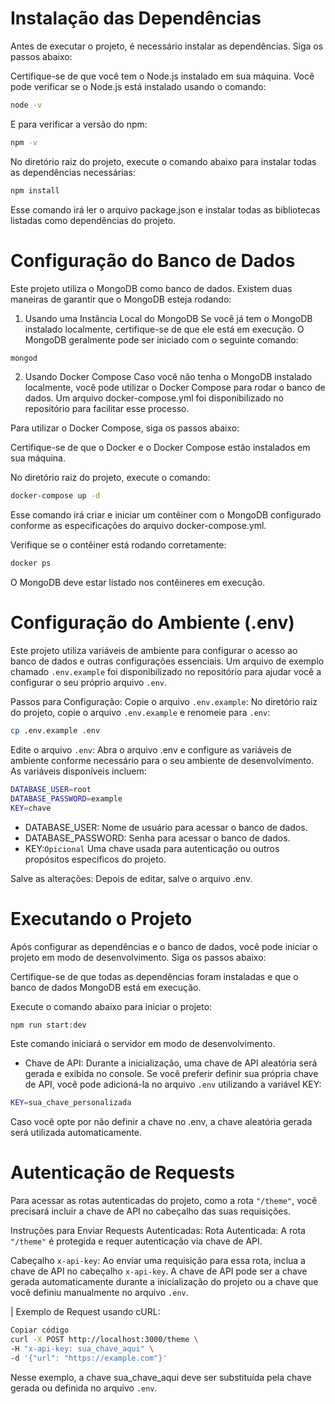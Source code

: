 # Instalação das Dependências
Antes de executar o projeto, é necessário instalar as dependências. Siga os passos abaixo:

Certifique-se de que você tem o Node.js instalado em sua máquina. Você pode verificar se o Node.js está instalado usando o comando:

```bash
node -v
```
E para verificar a versão do npm:


```bash
npm -v
```
No diretório raiz do projeto, execute o comando abaixo para instalar todas as dependências necessárias:


```bash
npm install
```
Esse comando irá ler o arquivo package.json e instalar todas as bibliotecas listadas como dependências do projeto.


# Configuração do Banco de Dados
Este projeto utiliza o MongoDB como banco de dados. Existem duas maneiras de garantir que o MongoDB esteja rodando:

1. Usando uma Instância Local do MongoDB
Se você já tem o MongoDB instalado localmente, certifique-se de que ele está em execução. O MongoDB geralmente pode ser iniciado com o seguinte comando:

```bash
mongod
```
2. Usando Docker Compose
Caso você não tenha o MongoDB instalado localmente, você pode utilizar o Docker Compose para rodar o banco de dados. Um arquivo docker-compose.yml foi disponibilizado no repositório para facilitar esse processo.

Para utilizar o Docker Compose, siga os passos abaixo:

Certifique-se de que o Docker e o Docker Compose estão instalados em sua máquina.

No diretório raiz do projeto, execute o comando:

```bash
docker-compose up -d
```
Esse comando irá criar e iniciar um contêiner com o MongoDB configurado conforme as especificações do arquivo docker-compose.yml.

Verifique se o contêiner está rodando corretamente:

```bash
docker ps
```
O MongoDB deve estar listado nos contêineres em execução.

# Configuração do Ambiente (.env)
Este projeto utiliza variáveis de ambiente para configurar o acesso ao banco de dados e outras configurações essenciais. Um arquivo de exemplo chamado `.env.example` foi disponibilizado no repositório para ajudar você a configurar o seu próprio arquivo `.env`.

Passos para Configuração:
Copie o arquivo `.env.example`: No diretório raiz do projeto, copie o arquivo `.env.example` e renomeie para `.env`:

```bash
cp .env.example .env
```
Edite o arquivo `.env`: Abra o arquivo .env e configure as variáveis de ambiente conforme necessário para o seu ambiente de desenvolvimento. As variáveis disponíveis incluem:
```bash
DATABASE_USER=root
DATABASE_PASSWORD=example
KEY=chave
```
- DATABASE_USER: Nome de usuário para acessar o banco de dados.
- DATABASE_PASSWORD: Senha para acessar o banco de dados.
- KEY:`Opicional` Uma chave usada para autenticação ou outros propósitos específicos do projeto.

Salve as alterações: Depois de editar, salve o arquivo .env.

# Executando o Projeto
Após configurar as dependências e o banco de dados, você pode iniciar o projeto em modo de desenvolvimento. Siga os passos abaixo:

Certifique-se de que todas as dependências foram instaladas e que o banco de dados MongoDB está em execução.

Execute o comando abaixo para iniciar o projeto:

```bash
npm run start:dev
```
Este comando iniciará o servidor em modo de desenvolvimento.

- Chave de API: Durante a inicialização, uma chave de API aleatória será gerada e exibida no console. Se você preferir definir sua própria chave de API, você pode adicioná-la no arquivo `.env` utilizando a variável KEY:

```bash
KEY=sua_chave_personalizada
```
Caso você opte por não definir a chave no .env, a chave aleatória gerada será utilizada automaticamente.

# Autenticação de Requests
Para acessar as rotas autenticadas do projeto, como a rota `"/theme"`, você precisará incluir a chave de API no cabeçalho das suas requisições.

Instruções para Enviar Requests Autenticadas:
Rota Autenticada: A rota `"/theme"` é protegida e requer autenticação via chave de API.

Cabeçalho `x-api-key`: Ao enviar uma requisição para essa rota, inclua a chave de API no cabeçalho `x-api-key`. A chave de API pode ser a chave gerada automaticamente durante a inicialização do projeto ou a chave que você definiu manualmente no arquivo `.env`.

| Exemplo de Request usando cURL:

```bash
Copiar código
curl -X POST http://localhost:3000/theme \
-H "x-api-key: sua_chave_aqui" \
-d '{"url": "https://example.com"}'
```
Nesse exemplo, a chave sua_chave_aqui deve ser substituída pela chave gerada ou definida no arquivo `.env`.